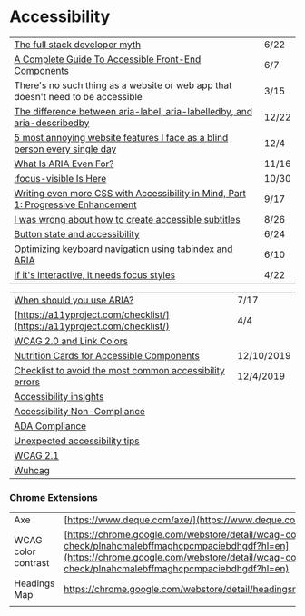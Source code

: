 # Accessibility

|  |  |
| :--- | :--- |
| [The full stack developer myth](https://gomakethings.com/the-full-stack-developer-myth/) | 6/22 |
| [A Complete Guide To Accessible Front-End Components](https://www.smashingmagazine.com/2021/03/complete-guide-accessible-front-end-components/) | 6/7 |
| There's no such thing as a website or web app that doesn't need to be accessible | 3/15 |
| [The difference between aria-label, aria-labelledby, and aria-describedby](https://benmyers.dev/blog/aria-labels-and-descriptions/) | 12/22 |
| [5 most annoying website features I face as a blind person every single day](https://bighack.org/5-most-annoying-website-features-i-face-as-a-blind-screen-reader-user-accessibility/) | 12/4 |
| [What Is ARIA Even For?](https://briefs.video/#pilot) | 11/16 |
| [:focus-visible Is Here](https://css-tricks.com/focusing-on-focus-styles/) | 10/30 |
| [Writing even more CSS with Accessibility in Mind, Part 1: Progressive Enhancement](https://www.matuzo.at/blog/writing-even-more-css-with-accessibility-in-mind-progressive-enhancement/?utm_source=CSS-Weekly&utm_campaign=Issue-427&utm_medium=email) | 9/17 |
| [I was wrong about how to create accessible subtitles](https://gomakethings.com/i-was-wrong-about-how-to-create-accessible-subtitles/?mc_cid=86c1841e90&mc_eid=[UNIQID]) | 8/26 |
| [Button state and accessibility](https://gomakethings.com/button-state-and-accessibility/?mc_cid=71656d75a6&mc_eid=[UNIQID]) | 6/24 |
| [Optimizing keyboard navigation using tabindex and ARIA](https://www.sarasoueidan.com/blog/keyboard-friendlier-article-listings/?utm_source=CSS-Weekly&utm_campaign=Issue-414&utm_medium=email) | 6/10 |
| [If it's interactive, it needs focus styles](https://gomakethings.com/if-its-interactive-it-needs-focus-styles/?mc_cid=e46f4c8f02&mc_eid=[UNIQID]) | 4/22 |

|  |  |
| :--- | :--- |
| [When should you use ARIA?](https://gomakethings.com/when-should-you-use-aria/?mc_cid=fba48fd3af&mc_eid=[UNIQID]) | 7/17 |
| [https://a11yproject.com/checklist/](https://a11yproject.com/checklist/) | 4/4 |
| [WCAG 2.0 and Link Colors](https://webaim.org/blog/wcag-2-0-and-link-colors/) |  |
| [Nutrition Cards for Accessible Components](https://davatron5000.github.io/a11y-nutrition-cards) | 12/10/2019 |
| [Checklist to avoid the most common accessibility errors](https://www.brucelawson.co.uk/2019/checklist-to-avoid-the-most-common-accessibility-errors/) | 12/4/2019 |
| [Accessibility insights](https://accessibilityinsights.io/) |  |
| [Accessibility Non-Compliance](https://www.telerik.com/blogs/so-youre-being-sued-for-accessibility-non-compliance) |  |
| [ADA Compliance](https://www.interactiveaccessibility.com/services/ada-compliance) |  |
| [Unexpected accessibility tips](https://www.cjcid.com/articles/unexpected-a11y-tips/) |  |
| [WCAG 2.1](https://www.w3.org/TR/WCAG21/) |  |
| [Wuhcag](https://www.wuhcag.com/wcag-checklist/) |  |

### Chrome Extensions

|  |  |
| :--- | :--- |
| Axe | [https://www.deque.com/axe/](https://www.deque.com/axe/) |
| WCAG color contrast | [https://chrome.google.com/webstore/detail/wcag-color-contrast-check/plnahcmalebffmaghcpcmpaciebdhgdf?hl=en](https://chrome.google.com/webstore/detail/wcag-color-contrast-check/plnahcmalebffmaghcpcmpaciebdhgdf?hl=en) |
| Headings Map | https://chrome.google.com/webstore/detail/headingsmap/flbjommegcjonpdmenkdiocclhjacmbi |
|  |  |

